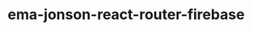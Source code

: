 # ema-jonson-react-router-firebase

<!-- Security scan triggered at 2025-09-01 22:31:56 -->

<!-- Security scan triggered at 2025-09-07 01:42:22 -->

<!-- Security scan triggered at 2025-09-09 05:20:25 -->

<!-- Security scan triggered at 2025-09-28 15:23:23 -->

<!-- Security scan triggered at 2025-10-08 08:56:30 -->